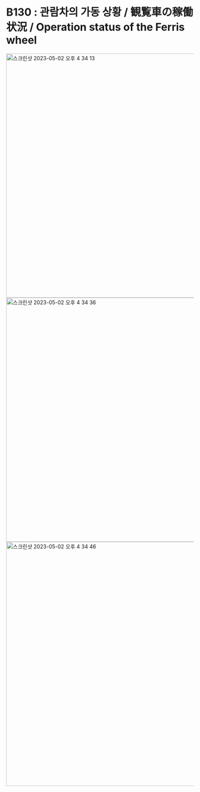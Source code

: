 # B130 : 관람차의 가동 상황 / 観覧車の稼働状況 / Operation status of the Ferris wheel

<img width="655" alt="스크린샷 2023-05-02 오후 4 34 13" src="https://user-images.githubusercontent.com/130284501/235606961-f086c96b-344b-4b1d-bb1a-a8f4f9888611.png">
<img width="655" alt="스크린샷 2023-05-02 오후 4 34 36" src="https://user-images.githubusercontent.com/130284501/235606976-3c1a56ef-752a-4c88-bfb7-a911e5aa24b4.png">
<img width="655" alt="스크린샷 2023-05-02 오후 4 34 46" src="https://user-images.githubusercontent.com/130284501/235606984-e9741fa8-7e2b-4a83-8992-8b52b2243865.png">
